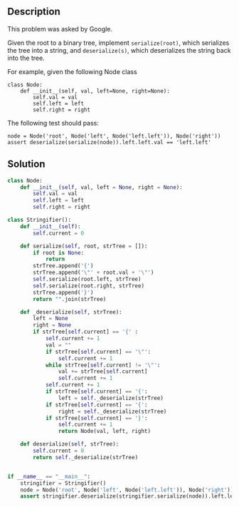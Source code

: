 ## Description

This problem was asked by Google.

Given the root to a binary tree, implement `serialize(root)`, which serializes the tree into a string, and `deserialize(s)`, which deserializes the string back into the tree.

For example, given the following Node class

```
class Node:
    def __init__(self, val, left=None, right=None):
        self.val = val
        self.left = left
        self.right = right
```

The following test should pass:

```
node = Node('root', Node('left', Node('left.left')), Node('right'))
assert deserialize(serialize(node)).left.left.val == 'left.left'
```

## Solution

```python
class Node:
    def __init__(self, val, left = None, right = None):
        self.val = val
        self.left = left
        self.right = right

class Stringifier():
    def __init__(self):
        self.current = 0

    def serialize(self, root, strTree = []):
        if root is None:
            return
        strTree.append('{')
        strTree.append('\"' + root.val + '\"')
        self.serialize(root.left, strTree)
        self.serialize(root.right, strTree)
        strTree.append('}')
        return "".join(strTree)

    def _deserialize(self, strTree):
        left = None
        right = None
        if strTree[self.current] == '{' :
            self.current += 1
            val = ""
            if strTree[self.current] == '\"':
                self.current += 1
            while strTree[self.current] != '\"':
                val += strTree[self.current]
                self.current += 1
            self.current += 1
            if strTree[self.current] == '{':
                left = self._deserialize(strTree)
            if strTree[self.current] == '{':
                right = self._deserialize(strTree)
            if strTree[self.current] == '}':
                self.current += 1
                return Node(val, left, right)

    def deserialize(self, strTree):
        self.current = 0
        return self._deserialize(strTree)


if __name__ == "__main__":
    stringifier = Stringifier()
    node = Node('root', Node('left', Node('left.left')), Node('right'))
    assert stringifier.deserialize(stringifier.serialize(node)).left.left.val == 'left.left'
```
